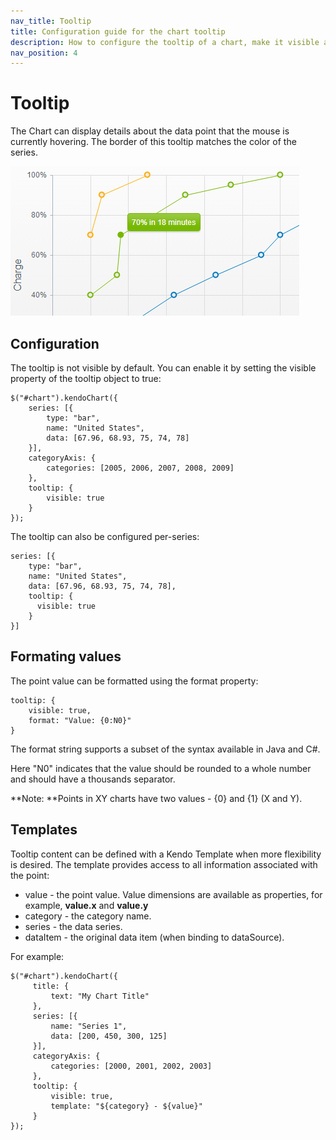 ```yaml
---
nav_title: Tooltip
title: Configuration guide for the chart tooltip
description: How to configure the tooltip of a chart, make it visible and set its properties upon your preferences.
nav_position: 4
---
```


# Tooltip

The Chart can display details about the data point that the mouse is currently hovering. The border of this tooltip matches the color of the series.

![](/getting-started/dataviz/chart/chart-tooltip.png)

## Configuration

The tooltip is not visible by default. You can enable it by setting the visible property of the tooltip object to true:

    $("#chart").kendoChart({
        series: [{
            type: "bar",
            name: "United States",
            data: [67.96, 68.93, 75, 74, 78]
        }],
        categoryAxis: {
            categories: [2005, 2006, 2007, 2008, 2009]
        },
        tooltip: {
            visible: true
        }
    });

The tooltip can also be configured per-series:

    series: [{
        type: "bar",
        name: "United States",
        data: [67.96, 68.93, 75, 74, 78],
        tooltip: {
          visible: true
        }
    }]

## Formating values

The point value can be formatted using the format property:

    tooltip: {
        visible: true,
        format: "Value: {0:N0}"
    }

The format string supports a subset of the syntax available in Java and C#.

Here "N0" indicates that the value should be rounded to a whole number and should have a thousands separator.

**Note: **Points in XY charts have two values - {0} and {1} (X and Y).

## Templates

Tooltip content can be defined with a Kendo Template when more flexibility is desired. The template provides access to all information associated with the point:

*   value - the point value. Value dimensions are available as properties, for example, **value.x** and **value.y**
*   category - the category name.
*   series - the data series.
*   dataItem - the original data item (when binding to dataSource).

For example:

    $("#chart").kendoChart({
         title: {
             text: "My Chart Title"
         },
         series: [{
             name: "Series 1",
             data: [200, 450, 300, 125]
         }],
         categoryAxis: {
             categories: [2000, 2001, 2002, 2003]
         },
         tooltip: {
             visible: true,
             template: "${category} - ${value}"
         }
    });

